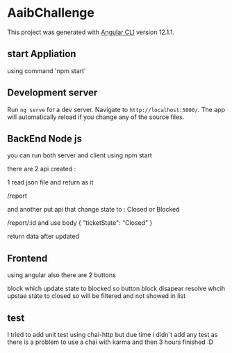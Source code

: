 # AaibChallenge

This project was generated with [Angular CLI](https://github.com/angular/angular-cli) version 12.1.1.

## start Appliation 

using command 'npm start'

## Development server

Run `ng serve` for a dev server. Navigate to `http://localhost:5000/`. The app will automatically reload if you change any of the source files.

## BackEnd Node js

you can run both server and client using npm start

there are 2 api created :

1 read json file and return as it

/report

and another put api that change state to : Closed or Blocked

/report/:id
and use body 
{
    "ticketState": "Closed"
}

return data after updated

## Frontend

using angular also there are 2 buttons

block which update state to blocked so button block disapear
resolve whcih upstae state to closed so will be filtered and not showed in list

## test

I tried to add unit test using chai-http but due time i didn`t add any test as there is a problem to use a chai with karma and then 3 hours finished :D





